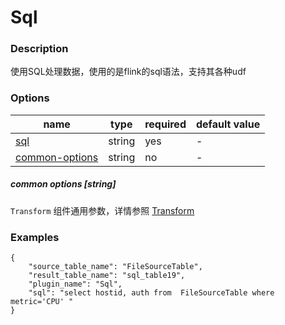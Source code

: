 # Sql

### Description
使用SQL处理数据，使用的是flink的sql语法，支持其各种udf

### Options
| name                                     | type   | required | default value |
| ---------------------------------------- | ------ | -------- | ------------- |
| [sql](#sql-string)                       | string | yes      | -             |
| [common-options](#common-options-string) | string | no       | -             |


##### common options [string]

`Transform` 组件通用参数，详情参照 [Transform]()

### Examples

```
{
    "source_table_name": "FileSourceTable",
    "result_table_name": "sql_table19",
    "plugin_name": "Sql",
    "sql": "select hostid, auth from  FileSourceTable where metric='CPU' "
}
```
